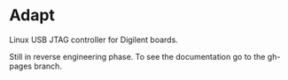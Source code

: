 Adapt
=====

Linux USB JTAG controller for Digilent boards.

Still in reverse engineering phase. To see the documentation go to the gh-pages branch.
